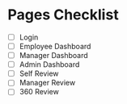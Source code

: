 # Pages Checklist
- [ ] Login
- [ ] Employee Dashboard
- [ ] Manager Dashboard
- [ ] Admin Dashboard
- [ ] Self Review
- [ ] Manager Review
- [ ] 360 Review
